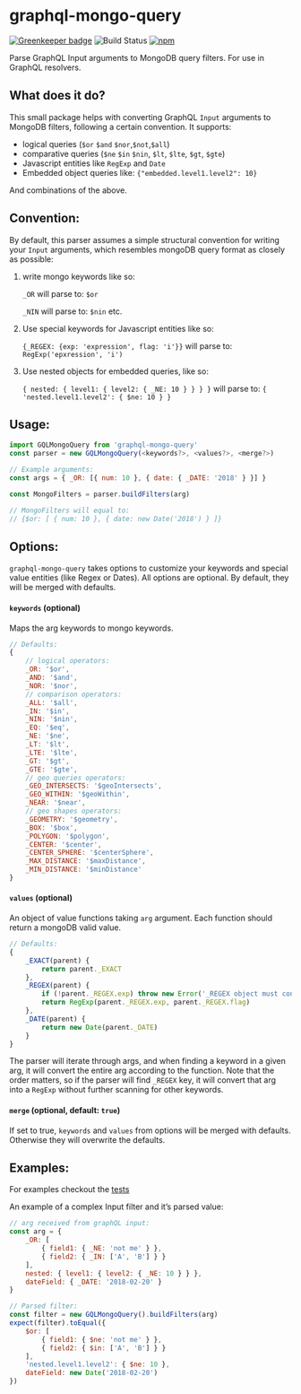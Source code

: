 # graphql-mongo-query

[![Greenkeeper badge](https://badges.greenkeeper.io/jfcieslak/graphql-mongo-query.svg)](https://greenkeeper.io/)
![Build Status](https://travis-ci.org/jfcieslak/graphql-mongo-query.svg?branch=master)
[![npm](https://img.shields.io/npm/v/@konfy/graphql-mongo-query.svg)](https://www.npmjs.com/package/@konfy/graphql-mongo-query)

Parse GraphQL Input arguments to MongoDB query filters. For use in GraphQL resolvers.

## What does it do?

This small package helps with converting GraphQL `Input` arguments  to MongoDB filters, following a certain convention. It supports:

-   logical queries (`$or` `$and` `$nor`,`$not`,`$all`)
-   comparative queries (`$ne` `$in` `$nin`, `$lt`, `$lte`, `$gt`, `$gte`)
-   Javascript entities like `RegExp` and `Date`
-   Embedded object queries like: `{"embedded.level1.level2": 10}`

And combinations of the above.

## Convention:

By default, this parser assumes a simple structural convention for writing your `Input` arguments, which resembles mongoDB query format as closely as possible:

1.  write mongo keywords like so:

    `_OR`  will parse to: `$or`

	`_NIN` will parse to: `$nin` etc.

2.  Use special keywords for Javascript entities like so:

    `{_REGEX: {exp: 'expression', flag: 'i'}}` will parse to: `RegExp('epxression', 'i')`

3.  Use nested objects for embedded queries, like so:

    `{ nested: { level1: { level2: { _NE: 10 } } } }` will parse to: `{ 'nested.level1.level2': { $ne: 10 } }`


## Usage:

```javascript
import GQLMongoQuery from 'graphql-mongo-query'
const parser = new GQLMongoQuery(<keywords?>, <values?>, <merge?>)

// Example arguments:
const args = { _OR: [{ num: 10 }, { date: { _DATE: '2018' } }] }

const MongoFilters = parser.buildFilters(arg)

// MongoFilters will equal to:
// {$or: [ { num: 10 }, { date: new Date('2018') } ]}
```

## Options:

`graphql-mongo-query` takes options to customize your keywords and special value entities (like Regex or Dates). All options are optional. By default, they will be merged with defaults.

#### `keywords` (optional)

Maps the arg keywords to mongo keywords.

```javascript
// Defaults:
{
	// logical operators:
	_OR: '$or',
	_AND: '$and',
	_NOR: '$nor',
	// comparison operators:
	_ALL: '$all',
	_IN: '$in',
	_NIN: '$nin',
	_EQ: '$eq',
	_NE: '$ne',
	_LT: '$lt',
	_LTE: '$lte',
	_GT: '$gt',
	_GTE: '$gte',
	// geo queries operators:
	_GEO_INTERSECTS: '$geoIntersects',
	_GEO_WITHIN: '$geoWithin',
	_NEAR: '$near',
	// geo shapes operators:
	_GEOMETRY: '$geometry',
	_BOX: '$box',
	_POLYGON: '$polygon',
	_CENTER: '$center',
	_CENTER_SPHERE: '$centerSphere',
	_MAX_DISTANCE: '$maxDistance',
	_MIN_DISTANCE: '$minDistance'
}
```

#### `values` (optional)

An object of value functions taking `arg` argument. Each function should return a mongoDB valid value.

```javascript
// Defaults:
{
	_EXACT(parent) {
		return parent._EXACT
	},
	_REGEX(parent) {
		if (!parent._REGEX.exp) throw new Error('_REGEX object must contain exp property')
		return RegExp(parent._REGEX.exp, parent._REGEX.flag)
	},
	_DATE(parent) {
		return new Date(parent._DATE)
	}
}
```
The parser will iterate through args, and when finding a keyword in a given arg, it will convert the entire arg  according to the function. Note that the order matters, so if the parser will find `_REGEX` key, it will convert that arg into a `RegExp` without further scanning for other keywords.

#### `merge` (optional, default: `true`)

If set to true, `keywords` and `values` from options will be merged with defaults. Otherwise they will overwrite the defaults.

## Examples:

For examples checkout the [tests](https://github.com/jfcieslak/graphql-mongo-query/blob/master/tests/index.test.ts)

An example of a complex Input filter and it’s parsed value:

```javascript
// arg received from graphQL input:
const arg = {
	_OR: [
		{ field1: { _NE: 'not me' } },
		{ field2: { _IN: ['A', 'B'] } }
	],
	nested: { level1: { level2: { _NE: 10 } } },
	dateField: { _DATE: '2018-02-20' }
}

// Parsed filter:
const filter = new GQLMongoQuery().buildFilters(arg)
expect(filter).toEqual({
	$or: [
		{ field1: { $ne: 'not me' } },
		{ field2: { $in: ['A', 'B'] } }
	],
	'nested.level1.level2': { $ne: 10 },
	dateField: new Date('2018-02-20')
})
```
